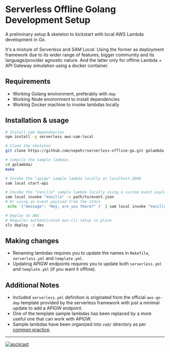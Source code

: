 # Serverless Offline Golang Development Setup

A preliminary setup & skeleton to kickstart with local AWS Lambda development in Go.

It's a mixture of _Serverless_ and _SAM Local_. Using the former as deployment framework due to its wider range of
features, bigger community and its language/provider agnostic nature. And the latter only for offline Lambda + API
Gateway simulation using a docker container.

## Requirements
- Working Golang environment, preferably with `dep`
- Working Node environment to install dependencies
- Working Docker machine to invoke lambdas locally

## Installation & usage
```bash
# Install npm dependencies
npm install -g serverless aws-sam-local

# Clone the skeleton
git clone https://github.com/sepehr/serverless-offline-go.git golambda

# Compile the sample lambdas
cd golambda/
make

# Invoke the "apigw" sample lambda locally at localhost:3000
sam local start-api

# Invoke the "Vanilla" sample lambda locally using a custom event payload file
sam local invoke "Vanilla" -e path/to/event.json
# Or using an event payload from the stdin
 echo '{"message": "Hey, are you there?" }' | sam local invoke "Vanilla"

# Deploy to AWS
# Requires authenticated aws-cli setup in place
sls deploy -s dev
```

## Making changes
- Renaming lambdas requires you to update the names in `Makefile`, `serverless.yml` and `template.yml`.
- Updating APIGW endpoints requires you to update both `serverless.yml` and `template.yml` (if you want it offline).

## Additional Notes
- Included `serverless.yml` definition is originated from the official `aws-go-dep` template provided by the serverless
framework with just a minimal update to add a APIGW endpoint.
- One of the template sample lambdas has been replaced by a more useful one that can work with APIGW.
- Sample lambdas have been organized into `cmd/` directory as per [common practice](https://github.com/golang-standards/project-layout).

- - -

[![asciicast](https://asciinema.org/a/177254.png)](https://asciinema.org/a/177254)
